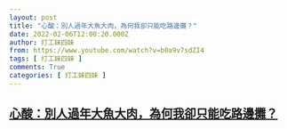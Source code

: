 ```yaml
---
layout: post
title: "心酸：別人過年大魚大肉，為何我卻只能吃路邊攤？"
date: 2022-02-06T12:00:20.000Z
author: 打工妹四妹
from: https://www.youtube.com/watch?v=b0a9v7sdZI4
tags: [ 打工妹四妹 ]
comments: True
categories: [ 打工妹四妹 ]
---
```

<!--1644148820000-->
[心酸：別人過年大魚大肉，為何我卻只能吃路邊攤？](https://www.youtube.com/watch?v=b0a9v7sdZI4)
------

<div>

</div>
